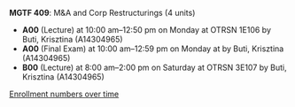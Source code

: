 **MGTF 409**: M&A and Corp Restructurings (4 units)

- **A00** (Lecture) at 10:00 am–12:50 pm on Monday at OTRSN 1E106 by Buti, Krisztina (A14304965)
- **A00** (Final Exam) at 10:00 am–12:59 pm on Monday at   by Buti, Krisztina (A14304965)
- **B00** (Lecture) at 8:00 am–2:00 pm on Saturday at OTRSN 3E107 by Buti, Krisztina (A14304965)

[Enrollment numbers over time](./MGTF409.tsv)

